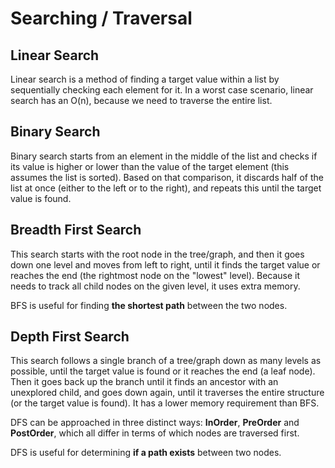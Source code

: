 # Searching / Traversal
## Linear Search
Linear search is a method of finding a target value within a list by sequentially checking each element for it. In a worst case scenario, linear search has an O(n), because we need to traverse the entire list.
## Binary Search
Binary search starts from an element in the middle of the list and checks if its value is higher or lower than the value of the target element (this assumes the list is sorted). Based on that comparison, it discards half of the list at once (either to the left or to the right), and repeats this until the target value is found.
## Breadth First Search
This search starts with the root node in the tree/graph, and then it goes down one level and moves from left to right, until it finds the target value or reaches the end (the rightmost node on the "lowest" level). Because it needs to track all child nodes on the given level, it uses extra memory.

BFS is useful for finding **the shortest path** between the two nodes.
## Depth First Search
This search follows a single branch of a tree/graph down as many levels as possible, until the target value is found or it reaches the end (a leaf node). Then it goes back up the branch until it finds an ancestor with an unexplored child, and goes down again, until it traverses the entire structure (or the target value is found). It has a lower memory requirement than BFS.

DFS can be approached in three distinct ways: **InOrder**, **PreOrder** and **PostOrder**, which all differ in terms of which nodes are traversed first.

DFS is useful for determining **if a path exists** between two nodes.
